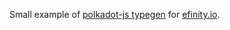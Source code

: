 Small example of [polkadot-js typegen](https://polkadot.js.org/docs/api/start/typescript.user) for [efinity.io](https://polkadot.js.org/apps/?rpc=wss://rpc.efinity.io).
